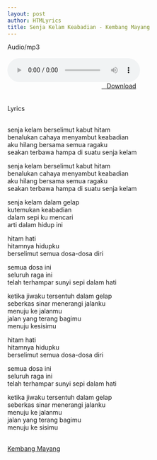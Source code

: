 ```yaml
---
layout: post
author: HTMLyrics
title: Senja Kelam Keabadian - Kembang Mayang
---
```


<div class="htl">Audio/mp3</div><br />

<audio class='js-player' style="--plyr-color-main: #212121;" controls>
<source src="https://drive.google.com/uc?authuser=0&id=1PbnRZL9oEVYGXf4gPFOrxtETj6BOsJ8d&export=download" type="audio/mp3">
</audio><br />

<center>
<a href="/download/senjakelamkeabadian-kembangmayang" class="hbt"><i class="fa fa-chevron-down" aria-hidden="true"></i>&nbsp; &nbsp;Download</a>
</center><br />
<br />

<div class="htl">Lyrics</div><br />

senja kelam berselimut kabut hitam<br />
benalukan cahaya menyambut keabadian<br />
aku hilang bersama semua ragaku<br />
seakan terbawa hampa di suatu senja kelam<br />

senja kelam berselimut kabut hitam<br />
benalukan cahaya menyambut keabadian<br />
aku hilang bersama semua ragaku<br />
seakan terbawa hampa di suatu senja kelam<br />

senja kelam dalam gelap<br />
kutemukan keabadian<br />
dalam sepi ku mencari<br />
arti dalam hidup ini<br />

hitam hati<br />
hitamnya hidupku<br />
berselimut semua dosa-dosa diri<br />

semua dosa ini<br />
seluruh raga ini<br />
telah terhampar sunyi sepi dalam hati<br />

ketika jiwaku tersentuh dalam gelap<br />
seberkas sinar menerangi jalanku<br />
menuju ke jalanmu<br />
jalan yang terang bagimu<br />
menuju kesisimu<br />

hitam hati<br />
hitamnya hidupku<br />
berselimut semua dosa-dosa diri<br />

semua dosa ini<br />
seluruh raga ini<br />
telah terhampar sunyi sepi dalam hati<br />

ketika jiwaku tersentuh dalam gelap<br />
seberkas sinar menerangi jalanku<br />
menuju ke jalanmu<br />
jalan yang terang bagimu<br />
menuju ke sisimu<br />
<br />

<i class="fa fa-hashtag" aria-hidden="true"></i>
<a href="/artist/kembangmayang">Kembang Mayang</a>

